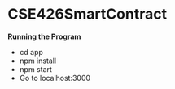 # CSE426SmartContract
**Running the Program**
* cd app
* npm install
* npm start
* Go to localhost:3000